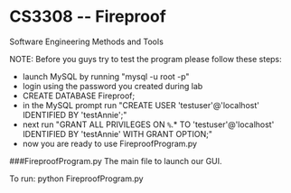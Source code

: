 # CS3308 -- Fireproof
Software Engineering Methods and Tools

NOTE: Before you guys try to test the program please follow these steps:
* launch MySQL by running "mysql -u root -p"
* login using the password you created during lab
* CREATE DATABASE Fireproof;
* in the MySQL prompt run "CREATE USER 'testuser'@'localhost' IDENTIFIED BY 'testAnnie';"
* next run "GRANT ALL PRIVILEGES ON `%`.* TO 'testuser'@'localhost' IDENTIFIED BY 'testAnnie' WITH GRANT OPTION;"
* now you are ready to use FireproofProgram.py

###FireproofProgram.py
The main file to launch our GUI.

To run:
python FireproofProgram.py
